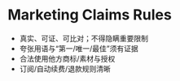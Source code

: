 # Marketing Claims Rules

- 真实、可证、可比对；不得隐瞒重要限制
- 夸张用语与“第一/唯一/最佳”须有证据
- 合法使用他方商标/素材与授权
- 订阅/自动续费/退款规则清晰
